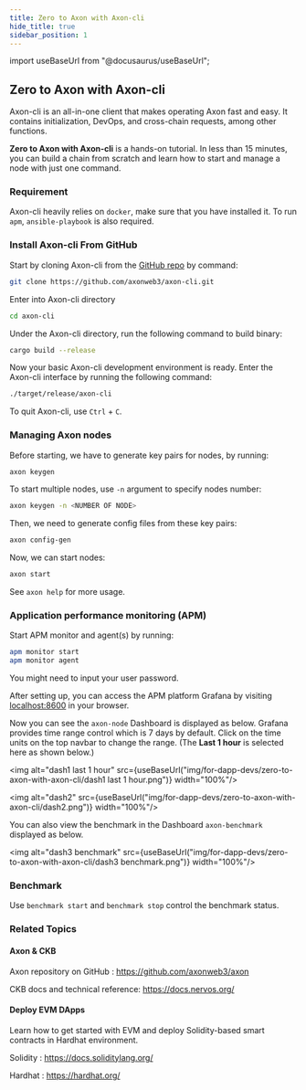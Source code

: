 ```yaml
---
title: Zero to Axon with Axon-cli
hide_title: true
sidebar_position: 1
---
```


import useBaseUrl from "@docusaurus/useBaseUrl";

## Zero to Axon with Axon-cli

Axon-cli is an all-in-one client that makes operating Axon fast and easy. It contains initialization, DevOps, and cross-chain requests, among other functions.

**Zero to Axon with Axon-cli** is a hands-on tutorial. In less than 15 minutes, you can build a chain from scratch and learn how to start and manage a node with just one command.

### Requirement

Axon-cli heavily relies on `docker`, make sure that you have installed it. To run `apm`, `ansible-playbook` is also required.

### Install Axon-cli From GitHub

Start by cloning Axon-cli from the [GitHub repo](https://github.com/axonweb3/axon-cli) by command:

```bash
git clone https://github.com/axonweb3/axon-cli.git
```

Enter into Axon-cli directory

```bash
cd axon-cli
```

Under the Axon-cli directory, run the following command to build binary:

```bash
cargo build --release
```

Now your basic Axon-cli development environment is ready. Enter the Axon-cli interface by running the following command:

```bash
./target/release/axon-cli
```

To quit Axon-cli, use `Ctrl` + `C`.

### Managing Axon nodes

Before starting, we have to generate key pairs for nodes, by running:

```bash
axon keygen
```

To start multiple nodes, use `-n` argument to specify nodes number:

```bash
axon keygen -n <NUMBER OF NODE>
```

Then, we need to generate config files from these key pairs:

```bash
axon config-gen
```

Now, we can start nodes:

```bash
axon start
```

See `axon help` for more usage.

### Application performance monitoring (APM)

Start APM monitor and agent(s) by running:

```bash
apm monitor start
apm monitor agent
```

You might need to input your user password.

After setting up, you can access the APM platform Grafana by visiting [localhost:8600](http://localhost:8600) in your browser.

Now you can see the `axon-node` Dashboard is displayed as below. Grafana provides time range control which is 7 days by default. Click on the time units on the top navbar to change the range. (The **Last 1 hour** is selected here as shown below.)

<img alt="dash1 last 1 hour" src={useBaseUrl("img/for-dapp-devs/zero-to-axon-with-axon-cli/dash1 last 1 hour.png")}  width="100%"/>

<img alt="dash2" src={useBaseUrl("img/for-dapp-devs/zero-to-axon-with-axon-cli/dash2.png")}  width="100%"/>

You can also view the benchmark in the Dashboard `axon-benchmark` displayed as below.

<img alt="dash3 benchmark" src={useBaseUrl("img/for-dapp-devs/zero-to-axon-with-axon-cli/dash3 benchmark.png")}  width="100%"/>

### Benchmark

Use `benchmark start` and `benchmark stop` control the benchmark status.

### Related Topics

#### Axon & CKB

Axon repository on GitHub : https://github.com/axonweb3/axon

CKB docs and technical reference: https://docs.nervos.org/

#### Deploy EVM DApps

Learn how to get started with EVM and deploy Solidity-based smart contracts in Hardhat environment.

Solidity : https://docs.soliditylang.org/

Hardhat : https://hardhat.org/

